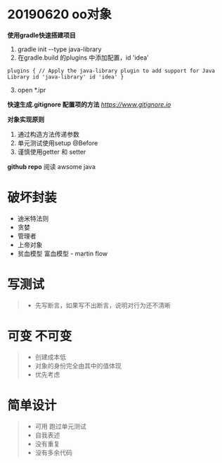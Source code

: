 # 20190620 oo对象

**使用gradle快速搭建项目**
  1. gradle init --type java-library
  2. 在gradle.build 的plugins 中添加配置，id 'idea'
   
   ``
     plugins {
       // Apply the java-library plugin to add support for Java Library
       id 'java-library'
       id 'idea'
     }
   ``

  3. open *.ipr

**快速生成.gitignore 配置项的方法**
   *https://www.gitignore.io*

**对象实现原则**
  1. 通过构造方法传递参数
  2. 单元测试使用setup @Before
  3. 谨慎使用getter 和 setter

**github repo** 
  阅读 awsome java

# 破坏封装
* 迪米特法则
* 贪婪
* 管理者
* 上帝对象
* 贫血模型 富血模型 - martin flow 

# 写测试
> * 先写断言，如果写不出断言，说明对行为还不清晰
# 可变 不可变
> * 创建成本低
> * 对象的身份完全由其中的值体现
> * 优先考虑

# 简单设计
> * 可用 跑过单元测试
> * 自我表述
> * 没有重复
> * 没有多余代码
